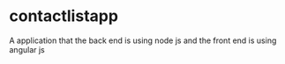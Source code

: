 # contactlistapp
A application that the back end is using node js and the front end is using angular js
